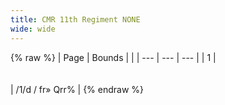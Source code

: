 ```yaml
---
title: CMR 11th Regiment NONE
wide: wide
---
```


{% raw %}
| Page | Bounds | |
| --- | --- | --- |
| 1 | <br><br><br> | /1/d / fr» Qrr\% |
{% endraw %}
